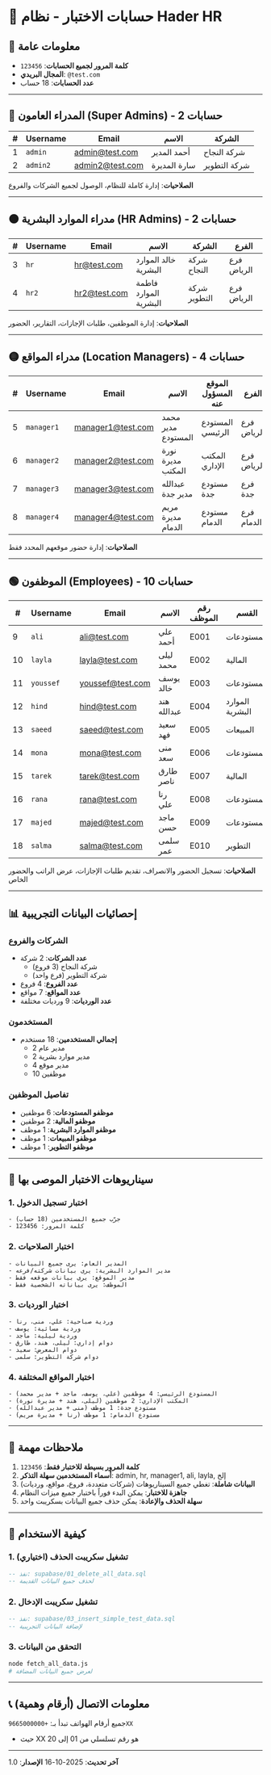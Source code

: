 # 🔐 حسابات الاختبار - نظام Hader HR

## 📝 معلومات عامة

- **كلمة المرور لجميع الحسابات**: `123456`
- **المجال البريدي**: `@test.com`
- **عدد الحسابات**: 18 حساب

---

## 🔴 المدراء العامون (Super Admins) - 2 حسابات

| # | Username | Email | الاسم | الشركة |
|---|----------|-------|-------|--------|
| 1 | `admin` | admin@test.com | أحمد المدير | شركة النجاح |
| 2 | `admin2` | admin2@test.com | سارة المديرة | شركة التطوير |

**الصلاحيات**: إدارة كاملة للنظام، الوصول لجميع الشركات والفروع

---

## 🟠 مدراء الموارد البشرية (HR Admins) - 2 حسابات

| # | Username | Email | الاسم | الشركة | الفرع |
|---|----------|-------|-------|--------|-------|
| 3 | `hr` | hr@test.com | خالد الموارد البشرية | شركة النجاح | فرع الرياض |
| 4 | `hr2` | hr2@test.com | فاطمة الموارد البشرية | شركة التطوير | فرع الرياض |

**الصلاحيات**: إدارة الموظفين، طلبات الإجازات، التقارير، الحضور

---

## 🟡 مدراء المواقع (Location Managers) - 4 حسابات

| # | Username | Email | الاسم | الموقع المسؤول عنه | الفرع |
|---|----------|-------|-------|-------------------|-------|
| 5 | `manager1` | manager1@test.com | محمد مدير المستودع | المستودع الرئيسي | فرع الرياض |
| 6 | `manager2` | manager2@test.com | نورة مديرة المكتب | المكتب الإداري | فرع الرياض |
| 7 | `manager3` | manager3@test.com | عبدالله مدير جدة | مستودع جدة | فرع جدة |
| 8 | `manager4` | manager4@test.com | مريم مديرة الدمام | مستودع الدمام | فرع الدمام |

**الصلاحيات**: إدارة حضور موقعهم المحدد فقط

---

## 🟢 الموظفون (Employees) - 10 حسابات

| # | Username | Email | الاسم | رقم الموظف | القسم | الموقع | الوردية |
|---|----------|-------|-------|------------|-------|--------|---------|
| 9 | `ali` | ali@test.com | علي أحمد | E001 | المستودعات | المستودع الرئيسي | صباحية (08:00-16:00) |
| 10 | `layla` | layla@test.com | ليلى محمد | E002 | المالية | المكتب الإداري | إدارية (09:00-17:00) |
| 11 | `youssef` | youssef@test.com | يوسف خالد | E003 | المستودعات | المستودع الرئيسي | مسائية (16:00-00:00) |
| 12 | `hind` | hind@test.com | هند عبدالله | E004 | الموارد البشرية | المكتب الإداري | إدارية (09:00-17:00) |
| 13 | `saeed` | saeed@test.com | سعيد فهد | E005 | المبيعات | المعرض التجاري | معرض (10:00-22:00) |
| 14 | `mona` | mona@test.com | منى سعد | E006 | المستودعات | مستودع جدة | صباحية (08:00-16:00) |
| 15 | `tarek` | tarek@test.com | طارق ناصر | E007 | المالية | مكتب جدة | إدارية (09:00-17:00) |
| 16 | `rana` | rana@test.com | رنا علي | E008 | المستودعات | مستودع الدمام | صباحية (07:00-15:00) |
| 17 | `majed` | majed@test.com | ماجد حسن | E009 | المستودعات | المستودع الرئيسي | ليلية (00:00-08:00) |
| 18 | `salma` | salma@test.com | سلمى عمر | E010 | التطوير | المقر الرئيسي | عامة (09:00-18:00) |

**الصلاحيات**: تسجيل الحضور والانصراف، تقديم طلبات الإجازات، عرض الراتب والحضور الخاص

---

## 📊 إحصائيات البيانات التجريبية

### الشركات والفروع
- **عدد الشركات**: 2 شركة
  - شركة النجاح (3 فروع)
  - شركة التطوير (فرع واحد)
- **عدد الفروع**: 4 فروع
- **عدد المواقع**: 7 مواقع
- **عدد الورديات**: 9 ورديات مختلفة

### المستخدمون
- **إجمالي المستخدمين**: 18 مستخدم
  - 2 مدير عام
  - 2 مدير موارد بشرية
  - 4 مدير موقع
  - 10 موظفين

### تفاصيل الموظفين
- **موظفو المستودعات**: 6 موظفين
- **موظفو المالية**: 2 موظفين
- **موظفو الموارد البشرية**: 1 موظف
- **موظفو المبيعات**: 1 موظف
- **موظفو التطوير**: 1 موظف

---

## 🔧 سيناريوهات الاختبار الموصى بها

### 1. اختبار تسجيل الدخول
```
- جرّب جميع المستخدمين (18 حساب)
- كلمة المرور: 123456
```

### 2. اختبار الصلاحيات
```
- المدير العام: يرى جميع البيانات
- مدير الموارد البشرية: يرى بيانات شركته/فرعه
- مدير الموقع: يرى بيانات موقعه فقط
- الموظف: يرى بياناته الشخصية فقط
```

### 3. اختبار الورديات
```
- وردية صباحية: علي، منى، رنا
- وردية مسائية: يوسف
- وردية ليلية: ماجد
- دوام إداري: ليلى، هند، طارق
- دوام المعرض: سعيد
- دوام شركة التطوير: سلمى
```

### 4. اختبار المواقع المختلفة
```
- المستودع الرئيسي: 4 موظفين (علي، يوسف، ماجد + مدير محمد)
- المكتب الإداري: 2 موظفين (ليلى، هند + مديرة نورة)
- مستودع جدة: 1 موظف (منى + مدير عبدالله)
- مستودع الدمام: 1 موظف (رنا + مديرة مريم)
```

---

## 📝 ملاحظات مهمة

1. **كلمة المرور بسيطة للاختبار فقط**: `123456`
2. **أسماء المستخدمين سهلة التذكر**: admin, hr, manager1, ali, layla, إلخ
3. **البيانات شاملة**: تغطي جميع السيناريوهات (شركات متعددة، فروع، مواقع، ورديات)
4. **جاهزة للاختبار**: يمكن البدء فوراً باختبار جميع ميزات النظام
5. **سهلة الحذف والإعادة**: يمكن حذف جميع البيانات بسكريبت واحد

---

## 🚀 كيفية الاستخدام

### 1. تشغيل سكريبت الحذف (اختياري)
```sql
-- نفذ: supabase/01_delete_all_data.sql
-- لحذف جميع البيانات القديمة
```

### 2. تشغيل سكريبت الإدخال
```sql
-- نفذ: supabase/03_insert_simple_test_data.sql
-- لإضافة البيانات التجريبية
```

### 3. التحقق من البيانات
```bash
node fetch_all_data.js
# لعرض جميع البيانات المضافة
```

---

## 📞 معلومات الاتصال (أرقام وهمية)

جميع أرقام الهواتف تبدأ بـ: `+9665000000XX`
- حيث XX هو رقم تسلسلي من 01 إلى 20

---

**آخر تحديث**: 2025-10-16
**الإصدار**: 1.0
